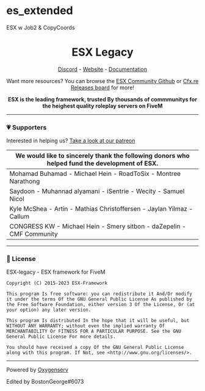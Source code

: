 # es_extended
ESX w Job2 &amp; CopyCoords
<h1 align='center'>ESX Legacy</a></h1>
<p align='center'><a href='https://discord.esx-framework.org/'>Discord</a> - <a href='https://esx-framework.org/'>Website</a> - <a href='https://documentation.esx-framework.org/legacy/installation'>Documentation</a></b></h5>

<p align='center'>Want more resources? You can browse the <a href="https://github.com/esx-community/">ESX Community Github</a> or <a href="https://forum.cfx.re/tag/esx">Cfx.re Releases board</a> for more!
<p align='center'><b>ESX is the leading framework, trusted By thousands of commmunitys for the heighest quality roleplay servers on FiveM</b></p>

<hr>

### 💗 Supporters

Interested in helping us? [Take a look at our patreon](https://www.patreon.com/esx "Take a look at our patreon")

| We would like to sincerely thank the following donors who helped fund the development of ESX.  |
| ------------ |
| Mohamad Buhamad - Michael Hein - RoadToSix - Montree Narathong  |
| Saydoon - Muhannad alyamani - iSentrie - Wecity - Samuel Nicol |
| Kyle McShea - Artin - Mathias Christoffersen - Jaylan Yilmaz - Callum |
| CONGRESS KW - Michael Hein - Smery sitbon - daZepelin - CMF Community |
------

### 📌 License

ESX-legacy - ESX framework for FiveM

    Copyright (C) 2015-2023 ESX-Framework

    This program Is free software: you can redistribute it And/Or modify it under the terms Of the GNU General Public License As published by the Free Software Foundation, either version 3 Of the License, Or (at your option) any later version.

    This program Is distributed In the hope that it will be useful, but WITHOUT ANY WARRANTY; without even the implied warranty Of MERCHANTABILITY Or FITNESS FOR A PARTICULAR PURPOSE. See the GNU General Public License For more details.

    You should have received a copy Of the GNU General Public License along with this program. If Not, see <http://www.gnu.org/licenses/>.
---

Powered by [Oxygenserv](https://www.oxygenserv.com/en/)

Edited by BostonGeorge#6073
